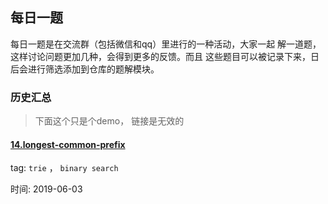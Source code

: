 ## 每日一题
每日一题是在交流群（包括微信和qq）里进行的一种活动，大家一起
解一道题，这样讨论问题更加几种，会得到更多的反馈。而且
这些题目可以被记录下来，日后会进行筛选添加到仓库的题解模块。

### 历史汇总

> 下面这个只是个demo， 链接是无效的

#### [14.longest-common-prefix](./2019-06-03.md)

tag: `trie` ， `binary search`

时间: 2019-06-03